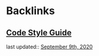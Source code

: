 
# Backlinks
## [Code Style Guide](<Code Style Guide.md>)
last updated:: [September 9th, 2020](<September 9th, 2020.md>)

